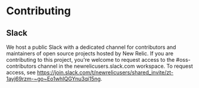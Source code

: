 # Contributing

## Slack

We host a public Slack with a dedicated channel for contributors and maintainers of open source projects hosted by New Relic.  If you are contributing to this project, you're welcome to request access to the #oss-contributors channel in the newrelicusers.slack.com workspace.  To request access, see https://join.slack.com/t/newrelicusers/shared_invite/zt-1ayj69rzm-~go~Eo1whIQGYnu3qi15ng.
